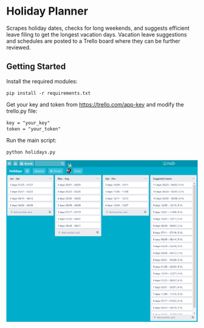 # Holiday Planner
Scrapes holiday dates, checks for long weekends, and suggests efficient leave filing to get the longest vacation days.
Vacation leave suggestions and schedules are posted to a Trello board where they can be further reviewed.

## Getting Started

Install the required modules:
```
pip install -r requirements.txt
```

Get your key and token from https://trello.com/app-key and modify the trello.py file:
```
key = "your_key"
token = "your_token"
```

Run the main script:
```
python holidays.py
```

![Holidays](/images/trello-holidays.png)

